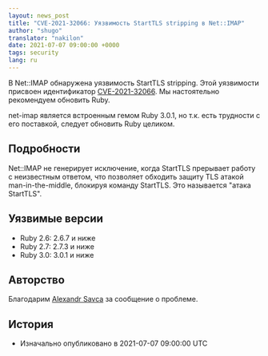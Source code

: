 ```yaml
---
layout: news_post
title: "CVE-2021-32066: Уязвимость StartTLS stripping в Net::IMAP"
author: "shugo"
translator: "nakilon"
date: 2021-07-07 09:00:00 +0000
tags: security
lang: ru
---
```


В Net::IMAP обнаружена уязвимость StartTLS stripping.
Этой уязвимости присвоен идентификатор [CVE-2021-32066](https://www.cve.org/CVERecord?id=CVE-2021-32066).
Мы настоятельно рекомендуем обновить Ruby.

net-imap является встроенным гемом Ruby 3.0.1, но т.к. есть трудности с его поставкой, следует обновить Ruby целиком.

## Подробности

Net::IMAP не генерирует исключение, когда StartTLS
прерывает работу с неизвестным ответом, что позволяет
обходить защиту TLS атакой man-in-the-middle,
блокируя команду StartTLS. Это называется "атака StartTLS".

## Уязвимые версии

* Ruby 2.6: 2.6.7 и ниже
* Ruby 2.7: 2.7.3 и ниже
* Ruby 3.0: 3.0.1 и ниже

## Авторство

Благодарим [Alexandr Savca](https://hackerone.com/sighook) за сообщение о проблеме.

## История

* Изначально опубликовано в 2021-07-07 09:00:00 UTC
